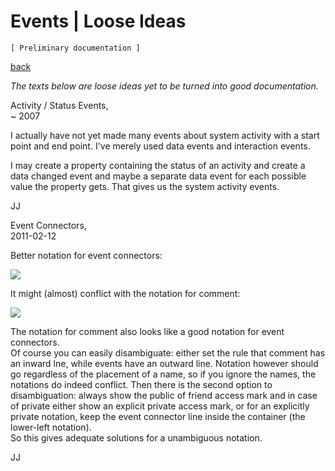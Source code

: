 ﻿Events | Loose Ideas
====================

`[ Preliminary documentation ]`

[back](./)

*The texts below are loose ideas yet to be turned into good documentation.*


Activity / Status Events,  
~ 2007

I actually have not yet made many events about system activity with a start point and end point. I've merely used data events and interaction events.

I may create a property containing the status of an activity and create a data changed event and maybe a separate data event for each possible value the property gets. That gives us the system activity events.

JJ


Event Connectors,  
2011-02-12

Better notation for event connectors:

![](images/3.%20Events%20Loose%20Ideas.001.png)

It might (almost) conflict with the notation for comment:

![](images/3.%20Events%20Loose%20Ideas.002.png)

The notation for comment also looks like a good notation for event connectors.  
Of course you can easily disambiguate: either set the rule that comment has an inward lne, while events have an outward line. Notation however should go regardless of the placement of a name, so if you ignore the names, the notations do indeed conflict. Then there is the second option to disambiguation: always show the public of friend access mark and in case of private either show an explicit private access mark, or for an explicitly private notation, keep the event connector line inside the container (the lower-left notation).  
So this gives adequate solutions for a unambiguous notation.

JJ